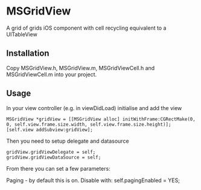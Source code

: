 MSGridView
==========

A grid of grids iOS component with cell recycling equivalent to a UITableView

Installation
------------

Copy MSGridView.h, MSGridView.m, MSGridViewCell.h and MSGridViewCell.m into your project.

Usage
-----

In your view controller (e.g. in viewDidLoad) initialise and add the view

    MSGridView *gridView = [[MSGridView alloc] initWithFrame:CGRectMake(0, 0, self.view.frame.size.width, self.view.frame.size.height)];
    [self.view addSubview:gridView];
    
Then you need to setup delegate and datasource

    gridView.gridViewDelegate = self;
    gridView.gridViewDataSource = self;
    
From there you can set a few parameters:

Paging - by default this is on. Disable with:
    self.pagingEnabled = YES;
    

    
    
